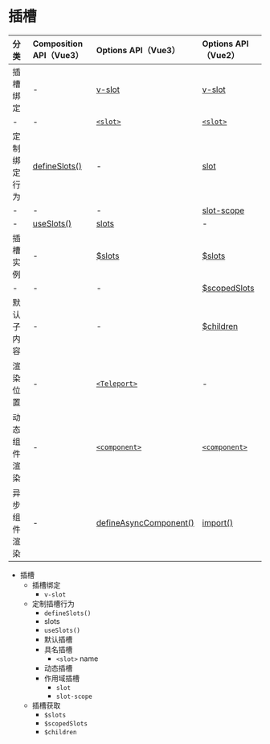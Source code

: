# 插槽

| 分类 | Composition API（Vue3）| Options API（Vue3）| Options API（Vue2）|
| :--- | :--- | :--- | :--- |
| 插槽绑定 | - | [v-slot](https://vuejs.org/api/built-in-directives.html#v-slot) | [v-slot](https://v2.cn.vuejs.org/v2/api/#v-slot) |
| - | - | [`<slot>`](https://vuejs.org/api/built-in-special-elements.html#slot) | [`<slot>`](https://v2.cn.vuejs.org/v2/api/#slot) |
| 定制绑定行为 | [defineSlots()](https://vuejs.org/api/sfc-script-setup.html#defineslots) | - | [slot](https://v2.cn.vuejs.org/v2/api/#slot-%E5%BA%9F%E5%BC%83) |
| - | - | - | [slot-scope](https://v2.cn.vuejs.org/v2/api/#slot-scope-%E5%BA%9F%E5%BC%83) |
| - | [useSlots()](https://vuejs.org/api/sfc-script-setup.html#useslots-useattrs) | [slots](https://vuejs.org/api/options-rendering.html#slots) | - |
| 插槽实例 | - | [$slots](https://vuejs.org/api/component-instance.html#slots) | [$slots](https://v2.cn.vuejs.org/v2/api/#vm-slots) |
| - | - | - | [$scopedSlots](https://v2.cn.vuejs.org/v2/api/#vm-scopedSlots) |
| 默认子内容 | - | - | [$children](https://v2.cn.vuejs.org/v2/api/#vm-children) |
| 渲染位置 | - | [`<Teleport>`](https://vuejs.org/api/built-in-components.html#teleport) | - |
| 动态组件渲染 | - | [`<component>`](https://vuejs.org/api/built-in-special-elements.html#component) | [`<component>`](https://v2.cn.vuejs.org/v2/guide/components.html#%E5%8A%A8%E6%80%81%E7%BB%84%E4%BB%B6) |
| 异步组件渲染 | - | [defineAsyncComponent()](https://vuejs.org/api/general.html#defineasynccomponent) | [import()](https://v2.cn.vuejs.org/v2/guide/components-dynamic-async.html#%E5%BC%82%E6%AD%A5%E7%BB%84%E4%BB%B6) |

- 插槽
  - 插槽绑定
    - `v-slot`
  - 定制插槽行为
    - `defineSlots()`
    - slots
    - `useSlots()`
    - 默认插槽
    - 具名插槽
      - `<slot>` name
    - 动态插槽
    - 作用域插槽
      - `slot`
      - `slot-scope`
  - 插槽获取
    - `$slots`
    - `$scopedSlots`
    - `$children`
